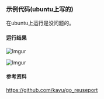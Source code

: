 ### 示例代码(ubuntu上写的)
在ubuntu上运行是没问题的。

#### 运行结果
![Imgur](http://i.imgur.com/25Pm1dS.png)

![Imgur](http://i.imgur.com/00nBGtL.png)

#### 参考资料
https://github.com/kavu/go_reuseport
